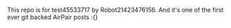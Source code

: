This repo is for test45533717 by Robot21423476156. And it's one of the first ever git backed AirPair posts :{}